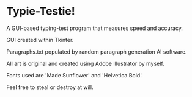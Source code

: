 # Typie-Testie!

A GUI-based typing-test program that measures speed and accuracy.

GUI created within Tkinter. 

Paragraphs.txt populated by random paragraph generation AI software.

All art is original and created using Adobe Illustrator by myself.

Fonts used are 'Made Sunflower' and 'Helvetica Bold'.

Feel free to steal or destroy at will.
